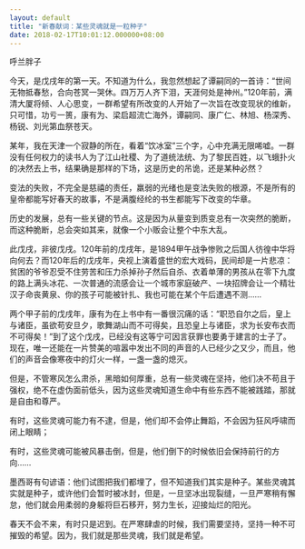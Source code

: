 ```yaml
---
layout: default
title: "新春献词：某些灵魂就是一粒种子"
date: 2018-02-17T10:01:12.000000+08:00
---
```


呼兰胖子 

今天，是戊戌年的第一天。不知道为什么，我忽然想起了谭嗣同的一首诗：“世间无物抵春愁，合向苍冥一哭休。四万万人齐下泪，天涯何处是神州。”120年前，满清大厦将倾、人心思变，一群希望有所改变的人开始了一次旨在改变现状的维新，只可惜，功亏一篑，康有为、梁启超流亡海外，谭嗣同、康广仁、林旭、杨深秀、杨锐、刘光第血祭苍天。

某年，我在天津一个寂静的所在，看着“饮冰室”三个字，心中充满无限唏嘘。一群没有任何权力的读书人为了江山社稷、为了道统法统、为了黎民百姓，以飞蛾扑火的决然去上书，结果确是那样的下场，这是历史的吊诡，还是某种必然？

变法的失败，不完全是慈禧的责任，羸弱的光绪也是变法失败的根源，不是所有的皇帝都能写好春天的故事，不是满腹经纶的书生都能写下改变的华章。

历史的发展，总有一些关键的节点。这是因为从量变到质变总有一次突然的脆断，而这种脆断，总会突如其来，就像一个小贩会让整个中东大乱。

此戊戌，非彼戊戌。120年前的戊戌年，是1894甲午战争惨败之后国人彷徨中华将向何去？而120年后的戊戌年，央视上演着盛世的宏大戏码，民间却是一片悲凉：贫困的爷爷忍受不住劳苦和压力杀掉孙子然后自杀、衣着单薄的男孩从在零下九度的路上满头冰花、一次普通的流感会让一个城市家庭破产、一块招牌会让一个精壮汉子命丧黄泉、你的孩子可能被针扎、我也可能在某个午后遭遇不测……

两个甲子前的戊戌年，康有为在上书中有一番很沉痛的话：“职恐自尔之后，皇上与诸臣，虽欲苟安旦夕，歌舞湖山而不可得矣，且恐皇上与诸臣，求为长安布衣而不可得矣！”到了这个戊戌，已经没有这等宁可因言获罪也要勇于建言的士子了。现在，唯一还能在一片赞美的喧嚣中发出不同的声音的人已经少之又少，而且，他们的声音会像寒夜中的灯火一样，一盏一盏的熄灭。

但是，不管寒风怎么肃杀，黑暗如何厚重，总有一些灵魂在坚持，他们决不苟且于强权，绝不在虚伪面前低头，因为这些灵魂知道生命中有些东西不能被践踏，那就是自由和尊严。

有时，这些灵魂可能力有不逮，但是，他们却不会停止舞蹈，不会因为狂风呼啸而闭上眼睛；

有时，这些灵魂可能被风暴击倒，但是，他们倒下的时候依旧会保持前行的方向……

墨西哥有句谚语：他们试图把我们都埋了，但不知道我们其实是种子。某些灵魂其实就是种子，或许他们会暂时被冰封，但是，一旦坚冰出现裂缝，一旦严寒稍有懈怠，他们就会用柔弱的身躯将巨石移开，努力生长，迎接灿烂的阳光。

春天不会不来，有时只是迟到。在严寒肆虐的时候，我们需要坚持，坚持一种不可摧毁的希望。因为，我们就是那些灵魂，我们就是希望。

